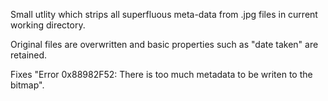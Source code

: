 Small utlity which strips all superfluous meta-data from .jpg files in current working directory.

Original files are overwritten and basic properties such as "date taken" are retained.

Fixes "Error 0x88982F52: There is too much metadata to be writen to the bitmap".